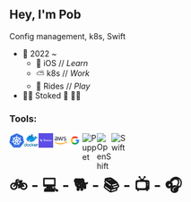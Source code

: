 ## Hey, I'm Pob

Config management, k8s, Swift

- 🥇 2022 ~
    - 📱 iOS // *Learn*
    - ⛅️ k8s // *Work*
    - 🚴 Rides // *Play*
- 👨‍🎨 Stoked 🌴 🏄‍♀️

### Tools:

<img align="left" alt="Kubernetes" width="26px" src="https://raw.githubusercontent.com/github/explore/80688e429a7d4ef2fca1e82350fe8e3517d3494d/topics/kubernetes/kubernetes.png" />
<img align="left" alt="Docker" width="26px" src="https://raw.githubusercontent.com/github/explore/80688e429a7d4ef2fca1e82350fe8e3517d3494d/topics/docker/docker.png" />
<img align="left" alt="Terraform" width="26px" src="https://raw.githubusercontent.com/github/explore/80688e429a7d4ef2fca1e82350fe8e3517d3494d/topics/terraform/terraform.png" />
<!-- <img align="left" alt="GitHub" width="26px" src="https://raw.githubusercontent.com/github/explore/78df643247d429f6cc873026c0622819ad797942/topics/github/github.png" /> -->
<!-- <img align="left" alt="GO" width="26px" src="https://raw.githubusercontent.com/github/explore/80688e429a7d4ef2fca1e82350fe8e3517d3494d/topics/go/go.png" /> -->
<!-- <img align="left" alt="Bash" width="26px" src="https://mpng.subpng.com/20180812/ohs/kisspng-bash-unix-shell-unix-shell-scalable-vector-graphic-github-adentintime-holberton-systemengineering-5b70ee2d95ccb5.8702200715341276616136.jpg" /> -->
<img align="left" alt="AWS" width="26px" src="https://raw.githubusercontent.com/github/explore/fbceb94436312b6dacde68d122a5b9c7d11f9524/topics/aws/aws.png" />
<img align="left" alt="GCP" width="26px" src="https://raw.githubusercontent.com/github/explore/80688e429a7d4ef2fca1e82350fe8e3517d3494d/topics/google/google.png" />
<img align="left" alt="Puppet" width="26px" src="https://fuzzco.com/wp-content/uploads/2016/04/p-25-800x800.png" />
<img align="left" alt="OpenShift" width="26px" src="https://www.aplyca.com//sites/default/files/gbb-uploads/Group%2012-su1jqv.png" />
<img align="left" alt="Swift" width="26px" src="https://developer.apple.com/swift/images/swift-og.png" />
<br />
<br />

# 🚲 - 💻 - 🐕 - 📚 - 📺 - 🎧
